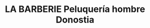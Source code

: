---
title: "LA BARBERIE Peluquería hombre Donostia"
url: /donostia-san-sebastian/la-barberie-peluqueria-hombre-donostia/
shop: Friseur
---